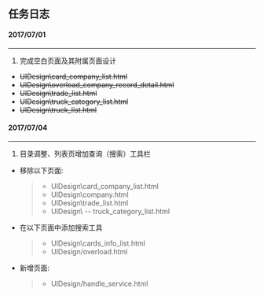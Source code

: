 ## 任务日志

#### 2017/07/01
----
1. 完成空白页面及其附属页面设计
 - ~~UIDesign\card_company_list.html~~
 - ~~UIDesign\overload_company_record_detail.html~~
 - ~~UIDesign\trade_list.html~~
 - ~~UIDesign\truck_category_list.html~~
 - ~~UIDesign\truck_list.html~~

#### 2017/07/04
----
1. 目录调整、列表页增加查询（搜索）工具栏
 - 移除以下页面:
   >- UIDesign\card_company_list.html
   >- UIDesign\company.html
   >- UIDesign\trade_list.html
   >- UIDesign\ -- truck_category_list.html

 - 在以下页面中添加搜索工具
   >- UIDesign\cards_info_list.html
   >- UIDesign/overload.html

 - 新增页面:
   >- UIDesign/handle_service.html